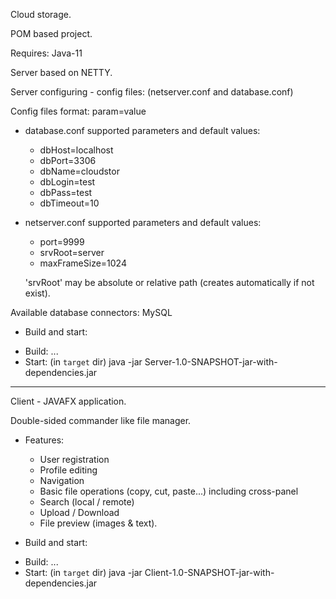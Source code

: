 Cloud storage.

POM based project.

Requires: Java-11

Server based on NETTY.

Server configuring - config files: (netserver.conf and database.conf)

Config files format: param=value
* database.conf supported parameters and default values:
	- dbHost=localhost
	- dbPort=3306
	- dbName=cloudstor
	- dbLogin=test
	- dbPass=test
	- dbTimeout=10

* netserver.conf supported parameters and default values:
	- port=9999
	- srvRoot=server
	- maxFrameSize=1024
	
	'srvRoot' may be absolute or relative path (creates automatically if not exist).
	
Available database connectors: MySQL

* Build and start:

- Build: ...
- Start: (in `target` dir)  java -jar Server-1.0-SNAPSHOT-jar-with-dependencies.jar  

<hr>
Client - JAVAFX application.

Double-sided commander like file manager.
* Features:
	- User registration
	- Profile editing
	- Navigation
	- Basic file operations (copy, cut, paste...) including cross-panel
	- Search (local / remote)
	- Upload / Download
	- File preview (images & text).
	
* Build and start:

- Build: ...
- Start: (in `target` dir)  java -jar Client-1.0-SNAPSHOT-jar-with-dependencies.jar  
  
